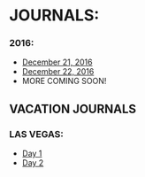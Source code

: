 # JOURNALS:

### 2016:
- [December 21, 2016](https://jcoderli.github.io/journal/dec21-16)
- [December 22, 2016](https://jcoderli.github.io/journal/dec22-16)
- MORE COMING SOON!

## VACATION JOURNALS

### LAS VEGAS:
- [Day 1](https://jcoderli.github.io/journal/vacations/2016/las-vegas/day1)
- [Day 2](https://jcoderli.github.io/journal/vacations/2016/las-vegas/day2)

